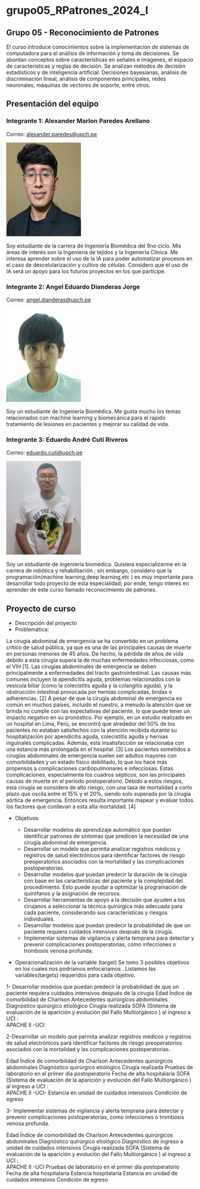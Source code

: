 # grupo05_RPatrones_2024_I
## Grupo 05 - Reconocimiento de Patrones

El curso introduce conocimientos sobre la implementación de sistemas de computadora para el análisis de información y toma de decisiones. Se abordan conceptos sobre características en señales e imágenes, el espacio de características y reglas de decisión. Se analizan métodos de decisión estadísticos y de inteligencia artificial: Decisiones bayesianas, análisis de discriminación lineal, análisis de componentes principales, redes neuronales, máquinas de vectores de soporte, entre otros.

## Presentación del equipo

### Integrante 1: Alexander Marlon Paredes Arellano
Correo: alexander.paredes@upch.pe

<img src="Fotos/Foto Alex.jpeg" height="250" width="200">

Soy estudiante de la carrera de Ingeniería Biomédica del 9no ciclo. Mis áreas de interés son la Ingeniería de tejidos y la Ingeniería Clínica. Me interesa aprender sobre el uso de la IA para poder automatizar procesos en el caso de descelularización y cultivo de células. Considero que el uso de IA será un apoyo para los futuros proyectos en los que participe.


### Integrante 2: Angel Eduardo Dianderas Jorge
Correo: angel.dianderas@upch.pe

<img src="Fotos/Foto Angel.jpeg" height="250" width="200">

Soy un estudiante de Ingeniería Biomédica. Me gusta mucho los temas relacionados con machine learning y biomecánica para el rapido tratamiento de lesiones en pacientes y mejorar su calidad de vida.

### Integrante 3: Eduardo André Cuti Riveros
Correo: eduardo.cuti@upch.pe

<img src="Fotos/foto Cuti.png" height="250" width="200">

Soy un estudiante de ingeniería biomédica. Quisiera  especializarme en la carrera de robótica y rehabilitación ; sin embargo, considero que la programación(machine learning,deep learning,etc ) es muy importante para  desarrollar todo proyecto de esta especialidad; por ende, tengo interes en aprender de este curso llamado  reconocimiento de patrones.
## Proyecto de curso
- Descripción del proyecto
- Problemática:

La cirugía abdominal de emergencia se ha convertido en un problema crítico de salud pública, ya que es una de las principales causas de muerte en personas menores de 45 años. De hecho, la pérdida de años de vida debido a esta cirugía supera la de muchas enfermedades infecciosas, como el VIH [1]. 
Las cirugías abdominales de emergencia se deben principalmente a enfermedades del tracto gastrointestinal. Las causas más comunes incluyen la apendicitis aguda, problemas relacionados con la vesícula biliar (como la colecistitis aguda y la colangitis aguda), y la obstrucción intestinal provocada por hernias complicadas, bridas o adherencias. [2]
A pesar de que la cirugía abdominal de emergencia es común en muchos países, incluido el nuestro, a menudo la atención que se brinda no cumple con las expectativas del paciente, lo que puede tener un impacto negativo en su pronóstico. Por ejemplo, en un estudio realizado en un hospital en Lima, Perú, se encontró que alrededor del 50% de los pacientes no estaban satisfechos con la atención recibida durante su hospitalización por apendicitis aguda, colecistitis aguda y hernias inguinales complicadas. Además, esta insatisfacción se relacionaba con una estancia más prolongada en el hospital. [3]
Los pacientes sometidos a cirugías abdominales de emergencia suelen ser adultos mayores con comorbilidades y un estado físico debilitado, lo que los hace más propensos a complicaciones cardiopulmonares e infecciosas. Estas complicaciones, especialmente los cuadros sépticos, son las principales causas de muerte en el período postoperatorio. Debido a estos riesgos, esta cirugía se considera de alto riesgo, con una tasa de mortalidad a corto plazo que oscila entre el 15% y el 20%, siendo solo superada por la cirugía aórtica de emergencia. Entonces resulta importante mapear y evaluar todos los factores que conllevan a esta alta mortalidad. [4]

- Objetivos
  - Desarrollar modelos de aprendizaje automático que puedan identificar patrones de síntomas que predicen la necesidad de una cirugía abdominal de emergencia.
  - Desarrollar un modelo que permita analizar registros médicos y registros de salud electrónicos para identificar factores de riesgo preoperatorios asociados con la mortalidad y las complicaciones postoperatorias.
  - Desarrollar modelos que puedan predecir la duración de la cirugía con base en las características del paciente y la complejidad del procedimiento. Esto puede ayudar a optimizar la programación de quirófanos y la asignación de recursos.
  - Desarrollar herramientas de apoyo a la decisión que ayuden a los cirujanos a seleccionar la técnica quirúrgica más adecuada para cada paciente, considerando sus características y riesgos individuales.
  - Desarrollar modelos que puedan predecir la probabilidad de que un paciente requiera cuidados intensivos después de la cirugía.
  - Implementar sistemas de vigilancia y alerta temprana para detectar y prevenir complicaciones postoperatorias, como infecciones o trombosis venosa profunda.

- Operacionalización de la variable (target)
Se tomo 3 posibles objetivos en los cuales nos  podríamos enfocariamos . Listamos las variables(targets) requeridos para cada objetivo.

1- Desarrollar modelos que puedan predecir la probabilidad de que un paciente requiera cuidados intensivos después de la cirugía
  Edad
  Índice de comorbilidad de Charlson
  Antecedentes quirúrgicos abdominales
  Diagnóstico quirúrgico etiológico
  Cirugía realizada 
  SOFA (Sistema de evaluación de la aparición y evolución del Fallo Multiorgánico ) al ingreso a UCI :  
  APACHE II -UCI
  
  2-Desarrollar un modelo que permita analizar registros médicos y registros de salud electrónicos para identificar factores de riesgo preoperatorios asociados con la mortalidad y las complicaciones postoperatorias.

  Edad
  Índice de comorbilidad de Charlson
  Antecedentes quirúrgicos abdominales
  Diagnóstico quirúrgico etiológico
  Cirugía realizada 
  Pruebas de laboratorio en el primer día postoperatorio 
  Fecha de alta hospitalaria
  SOFA (Sistema de evaluación de la aparición y evolución del Fallo Multiorgánico ) al ingreso a UCI :  
  APACHE II -UCI-
  Estancia en unidad de cuidados intensivos
  Condición de egreso

  3- Implementar sistemas de vigilancia y alerta temprana para detectar y prevenir complicaciones postoperatorias, como infecciones o trombosis venosa profunda.
  
   Edad
   Índice de comorbilidad de Charlson
   Antecedentes quirúrgicos abdominales
   Diagnóstico quirúrgico etiológico
   Diagnóstico de ingreso a unidad de cuidados intensivos
   Cirugía realizada 
   SOFA (Sistema de evaluación de la aparición y evolución del Fallo Multiorgánico ) al ingreso a UCI :  
   APACHE II -UCI
   Pruebas de laboratorio en el primer día postoperatorio 
   Fecha de alta hospitalaria
   Estancia hospitalaria
   Estancia en unidad de cuidados intensivos
   Condición de egreso

   

